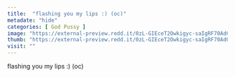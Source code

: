 ```yaml
---
title:  "flashing you my lips :) (oc)"
metadate: "hide"
categories: [ God Pussy ]
image: "https://external-preview.redd.it/0zL-GIEceT2Owkigyc-saIgRF70AdGcx9yD0ipzK5cw.jpg?auto=webp&s=e8d20b2cc1984b5379b2e746b931b1f7f8f560e7"
thumb: "https://external-preview.redd.it/0zL-GIEceT2Owkigyc-saIgRF70AdGcx9yD0ipzK5cw.jpg?width=1080&crop=smart&auto=webp&s=11284ff91e2ab3a4aa8ccdbaa64f782da2acd378"
visit: ""
---
```

flashing you my lips :) (oc)
